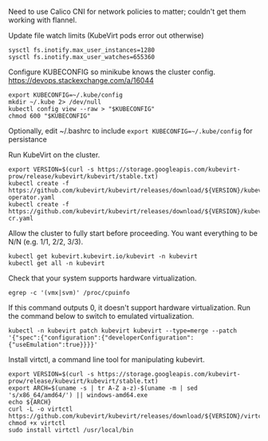 Need to use Calico CNI for network policies to matter; couldn't get them working with flannel.

Update file watch limits (KubeVirt pods error out otherwise)
```
sysctl fs.inotify.max_user_instances=1280
sysctl fs.inotify.max_user_watches=655360
```

Configure KUBECONFIG so minikube knows the cluster config.
https://devops.stackexchange.com/a/16044
```
export KUBECONFIG=~/.kube/config
mkdir ~/.kube 2> /dev/null
kubectl config view --raw > "$KUBECONFIG"
chmod 600 "$KUBECONFIG"
```
Optionally, edit ~/.bashrc to include `export KUBECONFIG=~/.kube/config` for persistance

Run KubeVirt on the cluster.
```shell
export VERSION=$(curl -s https://storage.googleapis.com/kubevirt-prow/release/kubevirt/kubevirt/stable.txt)
kubectl create -f https://github.com/kubevirt/kubevirt/releases/download/${VERSION}/kubevirt-operator.yaml
kubectl create -f https://github.com/kubevirt/kubevirt/releases/download/${VERSION}/kubevirt-cr.yaml
```

Allow the cluster to fully start before proceeding. You want everything to be N/N (e.g. 1/1, 2/2, 3/3).
```shell
kubectl get kubevirt.kubevirt.io/kubevirt -n kubevirt
kubectl get all -n kubevirt
```

Check that your system supports hardware virtualization.
```shell
egrep -c '(vmx|svm)' /proc/cpuinfo
```

If this command outputs 0, it doesn't support hardware virtualization.  Run the command below to switch to emulated virtualization.
```shell
kubectl -n kubevirt patch kubevirt kubevirt --type=merge --patch '{"spec":{"configuration":{"developerConfiguration":{"useEmulation":true}}}}'
```

Install virtctl, a command line tool for manipulating kubevirt.
```
export VERSION=$(curl -s https://storage.googleapis.com/kubevirt-prow/release/kubevirt/kubevirt/stable.txt)
export ARCH=$(uname -s | tr A-Z a-z)-$(uname -m | sed 's/x86_64/amd64/') || windows-amd64.exe
echo ${ARCH}
curl -L -o virtctl https://github.com/kubevirt/kubevirt/releases/download/${VERSION}/virtctl-${VERSION}-${ARCH}
chmod +x virtctl
sudo install virtctl /usr/local/bin
```

